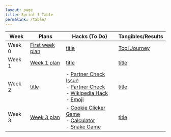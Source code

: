 ```yaml
---
layout: page 
title: Sprint 1 Table
permalink: /table/
---
```


| Week  | Plans         | Hacks (To Do)                                               | Tangibles/Results                                                   |
|-------|---------------|-------------------------------------------------------------|---------------------------------------------------------------------|
| Week 0| [First week plan](#)  | [title](#)                                                  | [Tool Journey](https://zafeera123.github.io/zafeer_2025/ToolsJourney)|
| Week 1| [Week 1 plan](#)  | [title](#)                                                  | [title](#)                                                          |
| Week 2| [title](#)     | - [Partner Check Issue](https://github.com/ZafeerA123/zafeer_2025/issues/1) <br> - [Partner Check](https://zafeera123.github.io/zafeer_2025/Sprint1TSDP) <br> - [Wikipedia Hack](https://zafeera123.github.io/zafeer_2025/wikipedia) <br> - [Emoji](https://zafeera123.github.io/zafeer_2025/Emoji) | [title](#)                                                          |
| Week 3| [Week 3 plan](#)  | - [Cookie Clicker Game](https://github.com/ZafeerA123/zafeer_2025/cookie) <br> - [Calculator](#) <br> - [Snake Game](#) | [title](#)                                                          |

 
